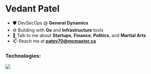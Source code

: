 <h1 align="left">Vedant Patel</h1>

- 🛡️ DevSecOps @ **General Dynamics**  
- ⚙️ Building with **Go** and **Infrastructure** tools  
- 💬 Talk to me about **Startups**, **Finance**, **Politics**, and **Martial Arts**  
- 📫 Reach me at **patev70@mcmaster.ca**


<h3 align="left">Technologies:</h3>
<p align="left">
  <a href="https://skillicons.dev">
    <img src="https://skillicons.dev/icons?i=go,docker,kubernetes,postgres,terraform,ansible,aws,linux" />
  </a>
</p>


